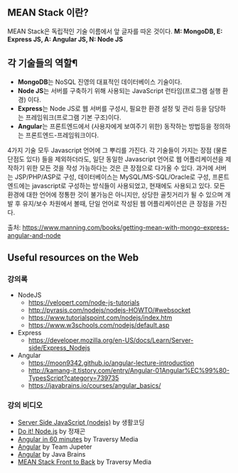 
## MEAN Stack 이란?
MEAN Stack은 독립적인 기술 이름에서 앞 글자를 따온 것이다.
**M: MongoDB, E: Express JS, A: Angular JS, N: Node JS**

## 각 기술들의 역할¶
- **MongoDB**는 NoSQL 진영의 대표적인 데이터베이스 기술이다.
- **Node JS**는 서버를 구축하기 위해 사용되는 JavaScript 런타임(프로그램 실행 환경) 이다.
- **Express**는 Node JS로 웹 서버를 구성시, 필요한 환경 설정 및 관리 등을 담당하는 프레임워크(프로그램 기본 구조)이다.
- **Angular**는 프론트엔드에서 (사용자에게 보여주기 위한) 동작하는 방법등을 정의하는 프론트엔드-프레임워크이다. 

4가지 기술 모두 Javascript 언어에 그 뿌리를 가진다. 각 기술들이 가지는 장점 (물론 단점도 있다) 들을 제외하더라도, 일단 동일한 Javascript 언어로 웹 어플리케이션을 제작하기 위한 모든 것을 작성 가능하다는 것은 큰 장점으로 다가올 수 있다. 과거에 서버는 JSP/PHP/ASP로 구성, 데이터베이스는 MySQL/MS-SQL/Oracle로 구성, 프론트엔드에는 javascript로 구성하는 방식들이 사용되었고, 현재에도 사용되고 있다. 모든 환경에 대한 언어에 정통한 것이 불가능은 아니지만, 상당한 골칫거리가 될 수 있으며 개발 후 유지/보수 차원에서 볼때, 단일 언어로 작성된 웹 어플리케이션은 큰 장점을 가진다.

출처: https://www.manning.com/books/getting-mean-with-mongo-express-angular-and-node

## Useful resources on the Web
### 강의록
- NodeJS 
  - https://velopert.com/node-js-tutorials
  - http://pyrasis.com/nodejs/nodejs-HOWTO/#websocket
  - https://www.tutorialspoint.com/nodejs/index.htm
  - https://www.w3schools.com/nodejs/default.asp
- Express 
  - https://developer.mozilla.org/en-US/docs/Learn/Server-side/Express_Nodejs
- Angular
  - https://moon9342.github.io/angular-lecture-introduction
  - http://kamang-it.tistory.com/entry/Angular-01Angular%EC%99%80-TypesScript?category=739735
  - https://javabrains.io/courses/angular_basics/
  
  
### 강의 비디오
- [Server Side JavaScript (nodejs)](https://www.youtube.com/watch?v=60zErcCmBfM&list=PLuHgQVnccGMBnrdKRODJmbH7UZ2A48LBK&index=2)  by 생활코딩
- [Do it! Node.js](https://www.youtube.com/watch?v=EfPHkuFujMY&list=PLG7te9eYUi7tHH-hJ2yzBJ9h6dwBu1FUy)  by 정재곤
- [Angular in 60 minutes](https://www.youtube.com/watch?v=KhzGSHNhnbI) by Traversy Media
- [Angular](https://www.youtube.com/watch?v=BpLYqHJHAdU&index=1&list=PLlSZlNj22M7SC6zsFLaMplXe2RrO-R9S5) by Team Jupeter
- [Angular](https://www.youtube.com/watch?v=9RG3MiEBEIw&list=PLqq-6Pq4lTTb7JGBTogaJ8bm7f8VCvFkj) by Java Brains
- [MEAN Stack Front to Back](https://www.youtube.com/watch?v=uONz0lEWft0&list=PLillGF-RfqbZMNtaOXJQiDebNXjVapWPZ) by Traversy Media


